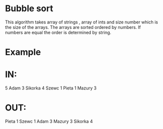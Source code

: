 # Bubble sort
This algorithm takes array of strings , array of ints and size number which is the size of the arrays. The arrays are sorted ordered by numbers. If numbers are equal the order is determined by string.

# Example

# IN:
5
Adam 3
Sikorka 4
Szewc 1 
Pieta 1
Mazury 3

# OUT:
Pieta 1
Szewc 1
Adam 3
Mazury 3
Sikorka 4
